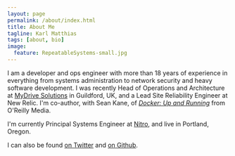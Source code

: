 ```yaml
---
layout: page
permalink: /about/index.html
title: About Me
tagline: Karl Matthias
tags: [about, bio]
image:
  feature: RepeatableSystems-small.jpg
---
```


I am a developer and ops engineer with more than 18 years of experience in
everything from systems administration to network security and heavy software
development. I was recently Head of Operations and Architecture at [MyDrive
Solutions](http://mydrivesolutions.com/) in Guildford, UK, and a Lead Site
Reliability Engineer at New Relic. I'm co-author, with Sean Kane, of
*[Docker: Up and Running](http://shop.oreilly.com/product/0636920036142.do)*
from O'Reilly Media.

I'm currently Principal Systems Engineer at [Nitro](http://gonitro.com),
and live in Portland, Oregon.

I can also be found [on Twitter](https://twitter.com/#!/relistan) and [on Github](https://github.com/relistan/).
